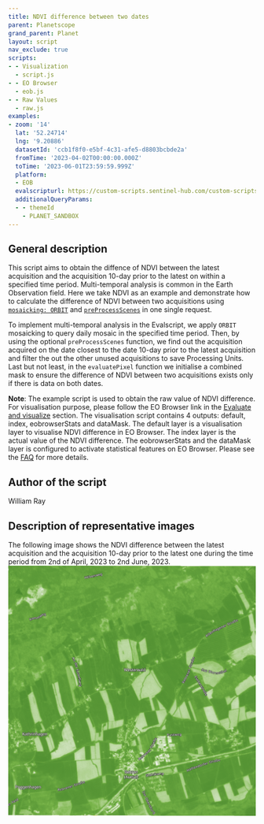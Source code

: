 ```yaml
---
title: NDVI difference between two dates
parent: Planetscope
grand_parent: Planet
layout: script
nav_exclude: true
scripts:
- - Visualization
  - script.js
- - EO Browser
  - eob.js
- - Raw Values
  - raw.js
examples:
- zoom: '14'
  lat: '52.24714'
  lng: '9.20886'
  datasetId: 'ccb1f8f0-e5bf-4c31-afe5-d8803bcbde2a'
  fromTime: '2023-04-02T00:00:00.000Z'
  toTime: '2023-06-01T23:59:59.999Z'
  platform:
  - EOB
  evalscripturl: https://custom-scripts.sentinel-hub.com/custom-scripts/planet/planetscope/ndvi_difference/eob.js
  additionalQueryParams:
  - - themeId
    - PLANET_SANDBOX
---
```


## General description
This script aims to obtain the diffence of NDVI between the latest acquisition and the acquisition 10-day prior to the latest on within a specified time period. Multi-temporal analysis is common in the Earth Observation field. Here we take NDVI as an example and demonstrate how to calculate the difference of NDVI between two acquisitions using [`mosaicking: ORBIT`](https://docs.sentinel-hub.com/api/latest/evalscript/v3/#mosaicking) and [`preProcessScenes`](https://docs.sentinel-hub.com/api/latest/evalscript/v3/#preprocessscenes-function-optional) in one single request.

To implement multi-temporal analysis in the Evalscript, we apply `ORBIT` mosaicking to query daily mosaic in the specified time period. Then, by using the optional `preProcessScenes` function, we find out the acquisition acquired on the date closest to the date 10-day prior to the latest acquisition and filter the out the other unused acquisitions to save Processing Units. Last but not least, in the `evaluatePixel` function we initialise a combined mask to ensure the difference of NDVI between two acquisitions exists only if there is data on both dates.

**Note**: The example script is used to obtain the raw value of NDVI difference. For visualisation purpose, please follow the EO Browser link in the [Evaluate and visualize](#evaluate-and-visualize) section. The visualisation script contains 4 outputs: default, index, eobrowserStats and dataMask. The default layer is a visualisation layer to visualise NDVI difference in EO Browser. The index layer is the actual value of the NDVI difference. The eobrowserStats and the dataMask layer is configured to activate statistical features on EO Browser. Please see the [FAQ](https://www.sentinel-hub.com/faq/#how-configure-your-layers-statistical-info-eo-browser) for more details.

## Author of the script

William Ray

## Description of representative images
The following image shows the NDVI difference between the latest acquisition and the acquisition 10-day prior to the latest one during the time period from 2nd of April, 2023 to 2nd June, 2023.
![NDVI difference example](fig/fig1.png)
